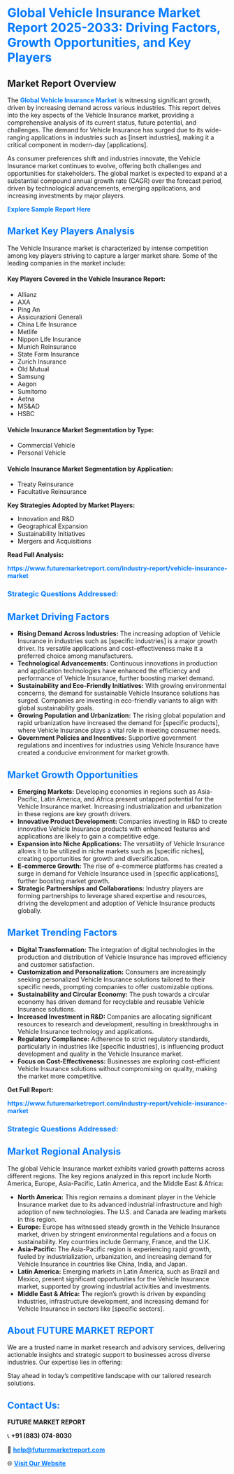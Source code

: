 <h1 style="color: #007BFF;">Global Vehicle Insurance Market Report 2025-2033: Driving Factors, Growth Opportunities, and Key Players</h1>

<section id="overview">
<h2>Market Report Overview</h2>
<p>The <a href="https://www.futuremarketreport.com/industry-report/vehicle-insurance-market" style="color: #007BFF; text-decoration: none;"><strong>Global Vehicle Insurance Market</strong></a> is witnessing significant growth, driven by increasing demand across various industries. This report delves into the key aspects of the Vehicle Insurance market, providing a comprehensive analysis of its current status, future potential, and challenges. The demand for Vehicle Insurance has surged due to its wide-ranging applications in industries such as [insert industries], making it a critical component in modern-day [applications].</p>
<p>As consumer preferences shift and industries innovate, the Vehicle Insurance market continues to evolve, offering both challenges and opportunities for stakeholders. The global market is expected to expand at a substantial compound annual growth rate (CAGR) over the forecast period, driven by technological advancements, emerging applications, and increasing investments by major players.</p>
</section>

<section id="overview">
<p><a href="https://www.futuremarketreport.com/request-sample/reportId=99437" style="color: #007BFF; text-decoration: none;"><strong>Explore Sample Report Here</strong></a></p>
</section>

<section id="key-players">
<h2 style="color: #007BFF;">Market Key Players Analysis</h2>
<p>The Vehicle Insurance market is characterized by intense competition among key players striving to capture a larger market share. Some of the leading companies in the market include:</p>
<h4>Key Players Covered in the Vehicle Insurance Report:</h4>
<ul><li>Allianz</li><li>AXA</li><li>Ping An</li><li>Assicurazioni Generali</li><li>China Life Insurance</li><li>Metlife</li><li>Nippon Life Insurance</li><li>Munich Reinsurance</li><li>State Farm Insurance</li><li>Zurich Insurance</li><li>Old Mutual</li><li>Samsung</li><li>Aegon</li><li>Sumitomo</li><li>Aetna</li><li>MS&amp;AD</li><li>HSBC</li></ul>
<h4>Vehicle Insurance Market Segmentation by Type:</h4>
<ul><li>Commercial Vehicle</li><li>Personal Vehicle</li></ul>

<h4>Vehicle Insurance Market Segmentation by Application:</h4>
<ul><li>Treaty Reinsurance</li><li>Facultative Reinsurance</li></ul>
<p><strong>Key Strategies Adopted by Market Players:</strong></p>
<ul>
<li>Innovation and R&D</li>
<li>Geographical Expansion</li>
<li>Sustainability Initiatives</li>
<li>Mergers and Acquisitions</li>
</ul>
</section>

<section>
<p><strong>Read Full Analysis: </strong></p><a href="https://www.futuremarketreport.com/industry-report/vehicle-insurance-market" style="color: #007BFF; text-decoration: none;"><strong>https://www.futuremarketreport.com/industry-report/vehicle-insurance-market</strong></a>
<h3 style="color: #007BFF;">Strategic Questions Addressed:</h3>
</section>

<section id="driving-factors">
<h2 style="color: #007BFF;">Market Driving Factors</h2>
<ul>
<li><strong>Rising Demand Across Industries:</strong> The increasing adoption of Vehicle Insurance in industries such as [specific industries] is a major growth driver. Its versatile applications and cost-effectiveness make it a preferred choice among manufacturers.</li>
<li><strong>Technological Advancements:</strong> Continuous innovations in production and application technologies have enhanced the efficiency and performance of Vehicle Insurance, further boosting market demand.</li>
<li><strong>Sustainability and Eco-Friendly Initiatives:</strong> With growing environmental concerns, the demand for sustainable Vehicle Insurance solutions has surged. Companies are investing in eco-friendly variants to align with global sustainability goals.</li>
<li><strong>Growing Population and Urbanization:</strong> The rising global population and rapid urbanization have increased the demand for [specific products], where Vehicle Insurance plays a vital role in meeting consumer needs.</li>
<li><strong>Government Policies and Incentives:</strong> Supportive government regulations and incentives for industries using Vehicle Insurance have created a conducive environment for market growth.</li>
</ul>
</section>

<section id="growth-opportunities">
<h2 style="color: #007BFF;">Market Growth Opportunities</h2>
<ul>
<li><strong>Emerging Markets:</strong> Developing economies in regions such as Asia-Pacific, Latin America, and Africa present untapped potential for the Vehicle Insurance market. Increasing industrialization and urbanization in these regions are key growth drivers.</li>
<li><strong>Innovative Product Development:</strong> Companies investing in R&D to create innovative Vehicle Insurance products with enhanced features and applications are likely to gain a competitive edge.</li>
<li><strong>Expansion into Niche Applications:</strong> The versatility of Vehicle Insurance allows it to be utilized in niche markets such as [specific niches], creating opportunities for growth and diversification.</li>
<li><strong>E-commerce Growth:</strong> The rise of e-commerce platforms has created a surge in demand for Vehicle Insurance used in [specific applications], further boosting market growth.</li>
<li><strong>Strategic Partnerships and Collaborations:</strong> Industry players are forming partnerships to leverage shared expertise and resources, driving the development and adoption of Vehicle Insurance products globally.</li>
</ul>
</section>

<section id="trending-factors">
<h2 style="color: #007BFF;">Market Trending Factors</h2>
<ul>
<li><strong>Digital Transformation:</strong> The integration of digital technologies in the production and distribution of Vehicle Insurance has improved efficiency and customer satisfaction.</li>
<li><strong>Customization and Personalization:</strong> Consumers are increasingly seeking personalized Vehicle Insurance solutions tailored to their specific needs, prompting companies to offer customizable options.</li>
<li><strong>Sustainability and Circular Economy:</strong> The push towards a circular economy has driven demand for recyclable and reusable Vehicle Insurance solutions.</li>
<li><strong>Increased Investment in R&D:</strong> Companies are allocating significant resources to research and development, resulting in breakthroughs in Vehicle Insurance technology and applications.</li>
<li><strong>Regulatory Compliance:</strong> Adherence to strict regulatory standards, particularly in industries like [specific industries], is influencing product development and quality in the Vehicle Insurance market.</li>
<li><strong>Focus on Cost-Effectiveness:</strong> Businesses are exploring cost-efficient Vehicle Insurance solutions without compromising on quality, making the market more competitive.</li>
</ul>
</section>

<section>
<p><strong>Get Full Report: </strong></p><a href="https://www.futuremarketreport.com/industry-report/vehicle-insurance-market" style="color: #007BFF; text-decoration: none;"><strong>https://www.futuremarketreport.com/industry-report/vehicle-insurance-market</strong></a>
<h3 style="color: #007BFF;">Strategic Questions Addressed:</h3>
</section>


<section id="regional-analysis">
<h2 style="color: #007BFF;">Market Regional Analysis</h2>
<p>The global Vehicle Insurance market exhibits varied growth patterns across different regions. The key regions analyzed in this report include North America, Europe, Asia-Pacific, Latin America, and the Middle East & Africa:</p>
<ul>
<li><strong>North America:</strong> This region remains a dominant player in the Vehicle Insurance market due to its advanced industrial infrastructure and high adoption of new technologies. The U.S. and Canada are leading markets in this region.</li>
<li><strong>Europe:</strong> Europe has witnessed steady growth in the Vehicle Insurance market, driven by stringent environmental regulations and a focus on sustainability. Key countries include Germany, France, and the U.K.</li>
<li><strong>Asia-Pacific:</strong> The Asia-Pacific region is experiencing rapid growth, fueled by industrialization, urbanization, and increasing demand for Vehicle Insurance in countries like China, India, and Japan.</li>
<li><strong>Latin America:</strong> Emerging markets in Latin America, such as Brazil and Mexico, present significant opportunities for the Vehicle Insurance market, supported by growing industrial activities and investments.</li>
<li><strong>Middle East & Africa:</strong> The region’s growth is driven by expanding industries, infrastructure development, and increasing demand for Vehicle Insurance in sectors like [specific sectors].</li>
</ul>
</section>

<footer>
<h2 style="color: #007BFF;">About FUTURE MARKET REPORT</h2>
<p>We are a trusted name in market research and advisory services, delivering actionable insights and strategic support to businesses across diverse industries. Our expertise lies in offering:</p>

<p>Stay ahead in today’s competitive landscape with our tailored research solutions.</p>

<h2 style="color: #007BFF;">Contact Us:</h2>
<p><strong>FUTURE MARKET REPORT</strong></p>
<p>📞 <strong>+91 (883) 074-8030</strong></p>
<p>📧 <strong><a href="mailto:help@futuremarketreport.com" style="color: #007BFF;">help@futuremarketreport.com</a></strong></p>
<p>🌐 <strong><a href="https://www.futuremarketreport.com/" style="color: #007BFF;">Visit Our Website</a></strong></p>
</footer>